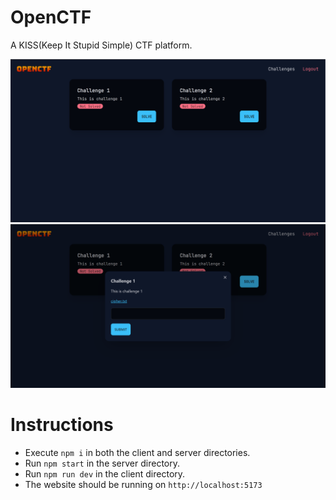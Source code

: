 # OpenCTF

A KISS(Keep It Stupid Simple) CTF platform.

![main](./preview/main.png)
![solving](./preview/solving.png)

# Instructions
 * Execute `npm i` in both the client and server directories.
 * Run `npm start` in the server directory.
 * Run `npm run dev` in the client directory.
 * The website should be running on `http://localhost:5173`
